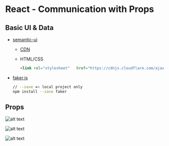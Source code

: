 # React - Communication with Props

## Basic UI & Data

- [semantic-ui](https://semantic-ui.com/)
  - [CDN](https://cdnjs.com/libraries/semantic-ui)
  - HTML/CSS

    ```html
    <link rel="stylesheet"   href="https://cdnjs.cloudflare.com/ajax/libs/semantic-ui/2.4.1/semantic.min.css"/>
    ```

- [faker.js](https://github.com/marak/Faker.js/)

  ```bash
  // --save => local project only
  npm install --save faker
  ```

## Props

  ![alt text](https://i.imgur.com/VkEsbZX.png)

  ![alt text](https://i.imgur.com/Vc8QPeb.png)

  ![alt text](https://i.imgur.com/5c0jXRm.png)
